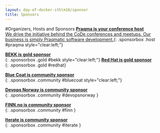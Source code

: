 ```yaml
---
layout: day-of-docker-sthlm16/sponsor
title: Sponsors
---
```

#Organizers, Hosts and Sponsors
[__Praqma is your conference host__<br/>We drive the initiative behind the CoDe conferences and meetups. Our business is simply Praqmatic software development.](/day-of-docker-osl15/sponsors/praqma.html){: .sponsorbox  .host #praqma style="clear:left;"}

[__BEKK is gold sponsor__<br/>](http://bekk.no){: .sponsorbox .gold #bekk style="clear:left;"}
[__Red Hat is gold sponsor__<br/>](/day-of-docker-osl15/sponsors/redhat.html){: .sponsorbox .gold #redhat}

[__Blue Coat is community sponsor__<br/>](/day-of-docker-osl15/sponsors/bluecoat.html){: .sponsorbox .community #bluecoat style="clear:left;"}

[__Devops Norway is community sponsor__<br/>](/day-of-docker-osl15/sponsors/devopsnorway.html){: .sponsorbox .community #devopsnorway }

[__FINN.no is community sponsor__<br/>](/day-of-docker-osl15/sponsors/finn.html){: .sponsorbox .community #finn }

[__Iterate is community sponsor__<br/>](/day-of-docker-osl15/sponsors/iterate.html){: .sponsorbox .community #iterate }
